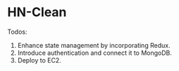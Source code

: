 # HN-Clean

Todos:
1. Enhance state management by incorporating Redux.
2. Introduce authentication and connect it to MongoDB.
3. Deploy to EC2.
